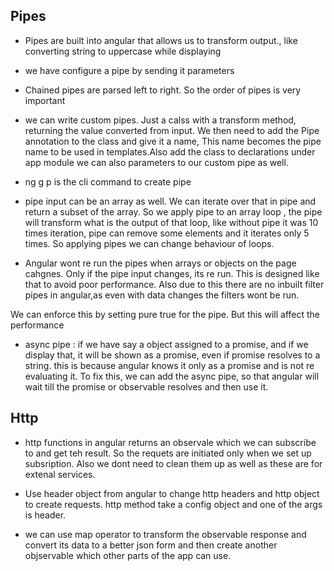 **Pipes**
-----------------
- Pipes are built into angular that allows us to transform output., like converting string to uppercase while displaying

- we have configure a pipe by sending it parameters

- Chained pipes are parsed left to right. So the order of pipes is very important

- we can write custom pipes. Just a calss with a transform method, returning the value converted from input. We then need to add the Pipe annotation to the class and give it a name, This name becomes the pipe name to be used in templates.Also add the class to declarations under app module
we can also parameters to our custom pipe as well.

- ng g p is the cli command to create pipe

- pipe input can be an array as well. We can iterate over that  in pipe and return a subset of the array.  So we apply pipe to an array loop , the pipe will transform what is the output of that loop, like without pipe it was 10 times iteration, pipe can remove some elements and it iterates only 5 times. 
So applying pipes we can change behaviour of loops.

- Angular wont re run the pipes when arrays or objects on the page cahgnes. Only if the pipe input changes, its re run. This is designed like that to avoid poor performance. Also due to this there are no inbuilt filter pipes in angular,as even with data changes the filters wont be run.

We can enforce this by setting pure true for the pipe. But this will affect the performance

- async pipe : if we have say a object assigned to a promise, and if we display that, it will be shown as a promise, even if promise resolves to a string. this is because angular knows it only as a promise and is not re evaluating it. To fix this, we can add the async pipe, so that angular will wait till the promise or observable resolves and then use it.

**Http**
---------------

- http functions in angular returns an observale which we can subscribe to and get teh result. So the requets are initiated only when we set up subsription. Also we dont need to clean them up as well as these are for extenal services.

- Use header object from angular to change http headers and http object to create requests. http method take a config object and one of the args is header.

- we can use map operator to transform the observable response and convert its data to a better json form and then create another objservable which other parts of the app can use.